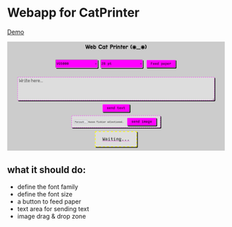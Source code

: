 # Webapp for CatPrinter

[Demo](https://renaudgweb.github.io/CatPrinter_WebApp/index.html)

![Cat-Printer App screenshot](docs/screenshot.png)

## what it should do:

- define the font family
- define the font size
- a button to feed paper
- text area for sending text
- image drag & drop zone
